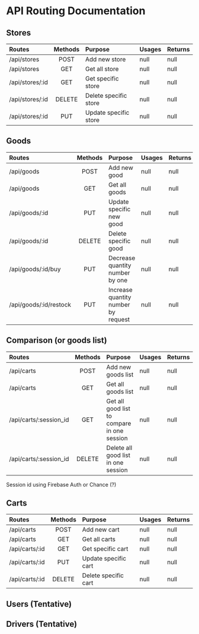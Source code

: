 # API Routing Documentation

## Stores
| Routes | Methods | Purpose |Usages | Returns |
| :--- | :---: | :--- |:--- | :---|
| /api/stores | POST | Add new store | null | null |
| /api/stores | GET | Get all store | null | null |
| /api/stores/:id | GET | Get specific store | null | null |
| /api/stores/:id | DELETE | Delete specific store | null | null |
| /api/stores/:id | PUT | Update specific store | null | null |

## Goods
| Routes | Methods | Purpose |Usages | Returns |
| :--- | :---: | :--- |:--- | :---|
| /api/goods | POST | Add new good | null | null |
| /api/goods | GET | Get all goods | null | null |
| /api/goods/:id | PUT | Update specific new good | null | null |
| /api/goods/:id | DELETE | Delete specific good | null | null |
| /api/goods/:id/buy | PUT | Decrease quantity number by one | null | null |
| /api/goods/:id/restock | PUT | Increase quantity number by request | null | null |

## Comparison (or goods list)
| Routes | Methods | Purpose |Usages | Returns |
| :--- | :---: | :--- |:--- | :---|
| /api/carts | POST | Add new goods list | null | null|
| /api/carts | GET | Get all goods list | null | null|
| /api/carts/:session_id | GET | Get all good list to compare in one session | null | null|
| /api/carts/:session_id | DELETE | Delete all good list in one session | null | null|

Session id using Firebase Auth or Chance (?)

## Carts
| Routes | Methods | Purpose |Usages | Returns |
| :--- | :---: | :--- |:--- | :---|
| /api/carts | POST | Add new cart | null | null |
| /api/carts | GET | Get all carts | null | null |
| /api/carts/:id | GET | Get specific cart | null | null |
| /api/carts/:id | PUT | Update specific cart | null | null |
| /api/carts/:id | DELETE | Delete specific cart | null | null |

## Users (Tentative)
## Drivers (Tentative)
